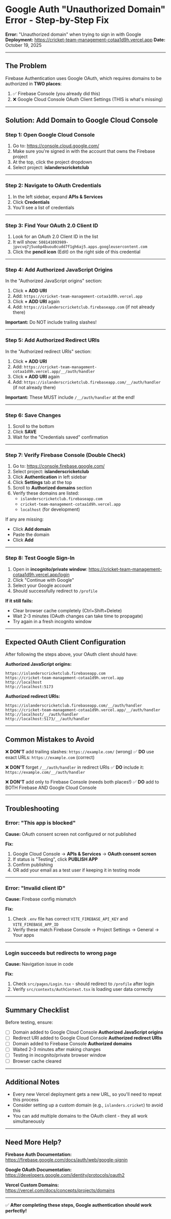 # Google Auth "Unauthorized Domain" Error - Step-by-Step Fix

**Error:** "Unauthorized domain" when trying to sign in with Google
**Deployment:** https://cricket-team-management-cotaa1d9h.vercel.app
**Date:** October 19, 2025

---

## The Problem

Firebase Authentication uses Google OAuth, which requires domains to be authorized in **TWO places**:
1. ✅ Firebase Console (you already did this)
2. ❌ Google Cloud Console OAuth Client Settings (THIS is what's missing)

---

## Solution: Add Domain to Google Cloud Console

### Step 1: Open Google Cloud Console

1. Go to: https://console.cloud.google.com/
2. Make sure you're signed in with the account that owns the Firebase project
3. At the top, click the project dropdown
4. Select project: **islanderscricketclub**

---

### Step 2: Navigate to OAuth Credentials

1. In the left sidebar, expand **APIs & Services**
2. Click **Credentials**
3. You'll see a list of credentials

---

### Step 3: Find Your OAuth 2.0 Client ID

1. Look for an OAuth 2.0 Client ID in the list
2. It will show: `508141093989-jpvcvq7j5uobp4buou0cudd7f1gh6aj5.apps.googleusercontent.com`
3. Click the **pencil icon** (Edit) on the right side of this credential

---

### Step 4: Add Authorized JavaScript Origins

In the "Authorized JavaScript origins" section:

1. Click **+ ADD URI**
2. Add: `https://cricket-team-management-cotaa1d9h.vercel.app`
3. Click **+ ADD URI** again
4. Add: `https://islanderscricketclub.firebaseapp.com` (if not already there)

**Important:** Do NOT include trailing slashes!

---

### Step 5: Add Authorized Redirect URIs

In the "Authorized redirect URIs" section:

1. Click **+ ADD URI**
2. Add: `https://cricket-team-management-cotaa1d9h.vercel.app/__/auth/handler`
3. Click **+ ADD URI** again
4. Add: `https://islanderscricketclub.firebaseapp.com/__/auth/handler` (if not already there)

**Important:** These MUST include `/__/auth/handler` at the end!

---

### Step 6: Save Changes

1. Scroll to the bottom
2. Click **SAVE**
3. Wait for the "Credentials saved" confirmation

---

### Step 7: Verify Firebase Console (Double Check)

1. Go to: https://console.firebase.google.com/
2. Select project: **islanderscricketclub**
3. Click **Authentication** in left sidebar
4. Click **Settings** tab at the top
5. Scroll to **Authorized domains** section
6. Verify these domains are listed:
   - `islanderscricketclub.firebaseapp.com`
   - `cricket-team-management-cotaa1d9h.vercel.app`
   - `localhost` (for development)

If any are missing:
- Click **Add domain**
- Paste the domain
- Click **Add**

---

### Step 8: Test Google Sign-In

1. Open in **incognito/private window**: https://cricket-team-management-cotaa1d9h.vercel.app/login
2. Click "Continue with Google"
3. Select your Google account
4. Should successfully redirect to `/profile`

**If it still fails:**
- Clear browser cache completely (Ctrl+Shift+Delete)
- Wait 2-3 minutes (OAuth changes can take time to propagate)
- Try again in a fresh incognito window

---

## Expected OAuth Client Configuration

After following the steps above, your OAuth client should have:

**Authorized JavaScript origins:**
```
https://islanderscricketclub.firebaseapp.com
https://cricket-team-management-cotaa1d9h.vercel.app
http://localhost
http://localhost:5173
```

**Authorized redirect URIs:**
```
https://islanderscricketclub.firebaseapp.com/__/auth/handler
https://cricket-team-management-cotaa1d9h.vercel.app/__/auth/handler
http://localhost/__/auth/handler
http://localhost:5173/__/auth/handler
```

---

## Common Mistakes to Avoid

❌ **DON'T** add trailing slashes: `https://example.com/` (wrong)
✅ **DO** use exact URLs: `https://example.com` (correct)

❌ **DON'T** forget `/__/auth/handler` in redirect URIs
✅ **DO** include it: `https://example.com/__/auth/handler`

❌ **DON'T** add only to Firebase Console (needs both places!)
✅ **DO** add to BOTH Firebase AND Google Cloud Console

---

## Troubleshooting

### Error: "This app is blocked"

**Cause:** OAuth consent screen not configured or not published

**Fix:**
1. Google Cloud Console → **APIs & Services** → **OAuth consent screen**
2. If status is "Testing", click **PUBLISH APP**
3. Confirm publishing
4. OR add your email as a test user if keeping it in testing mode

---

### Error: "Invalid client ID"

**Cause:** Firebase config mismatch

**Fix:**
1. Check `.env` file has correct `VITE_FIREBASE_API_KEY` and `VITE_FIREBASE_APP_ID`
2. Verify these match Firebase Console → Project Settings → General → Your apps

---

### Login succeeds but redirects to wrong page

**Cause:** Navigation issue in code

**Fix:**
1. Check `src/pages/Login.tsx` - should redirect to `/profile` after login
2. Verify `src/contexts/AuthContext.tsx` is loading user data correctly

---

## Summary Checklist

Before testing, ensure:

- [ ] Domain added to Google Cloud Console **Authorized JavaScript origins**
- [ ] Redirect URI added to Google Cloud Console **Authorized redirect URIs**
- [ ] Domain added to Firebase Console **Authorized domains**
- [ ] Waited 2-3 minutes after making changes
- [ ] Testing in incognito/private browser window
- [ ] Browser cache cleared

---

## Additional Notes

- Every new Vercel deployment gets a new URL, so you'll need to repeat this process
- Consider setting up a custom domain (e.g., `islanders.cricket`) to avoid this
- You can add multiple domains to the OAuth client - they all work simultaneously

---

## Need More Help?

**Firebase Auth Documentation:**
https://firebase.google.com/docs/auth/web/google-signin

**Google OAuth Documentation:**
https://developers.google.com/identity/protocols/oauth2

**Vercel Custom Domains:**
https://vercel.com/docs/concepts/projects/domains

---

✅ **After completing these steps, Google authentication should work perfectly!**
